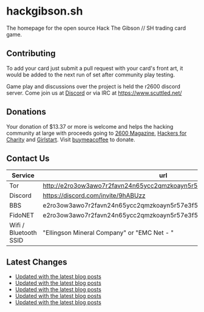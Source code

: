 # hackgibson.sh
The homepage for the open source Hack The Gibson // SH trading card game.


## Contributing

To add your card just submit a pull request with your card's front art, it would be added to the next run of set after community play testing.

Game play and discussions over the project is held the r2600 discord server. Come join us at [Discord](https://discord.com/invite/9hABUzz) or via IRC at https://www.scuttled.net/


## Donations

Your donation of $13.37 or more is welcome and helps the hacking community at large with proceeds going to [2600 Magazine](https://2600.com/), [Hackers for Charity](https://hackersforcharity.org) and [Girlstart](https://girlstart.org).  Visit [buymeacoffee](https://www.buymeacoffee.com/hackgibson.sh) to donate.


## Contact Us

Service | url
-|-
Tor | http://e2ro3ow3awo7r2favn24n65ycc2qmzkoayn5r57e3f56nvjwdcgg32ad.onion
Discord | https://discord.com/invite/9hABUzz
BBS | e2ro3ow3awo7r2favn24n65ycc2qmzkoayn5r57e3f56nvjwdcgg32ad.onion:23
FidoNET | e2ro3ow3awo7r2favn24n65ycc2qmzkoayn5r57e3f56nvjwdcgg32ad.onion:24554
Wifi / Bluetooth SSID | "Ellingson Mineral Company" or "EMC Net - <fidonet address>"

## Latest Changes
<!-- BLOG-POST-LIST:START -->
- [Updated with the latest blog posts](https://github.com/DFW2600/hackgibson.sh/commit/2946c6ba40f3d5a39ff523ec428aee88cd36f6b2)
- [Updated with the latest blog posts](https://github.com/DFW2600/hackgibson.sh/commit/48d857d1bcc44a6456f0e268b69edb07c3bf9870)
- [Updated with the latest blog posts](https://github.com/DFW2600/hackgibson.sh/commit/5455233869c721d4150db0657c621a1a6eb4bb0d)
- [Updated with the latest blog posts](https://github.com/DFW2600/hackgibson.sh/commit/68b26bbae6d1593851db3af863f734220c62adf7)
- [Updated with the latest blog posts](https://github.com/DFW2600/hackgibson.sh/commit/a58df3f462b05db1da599d444344b87c6e5a209b)
<!-- BLOG-POST-LIST:END -->
